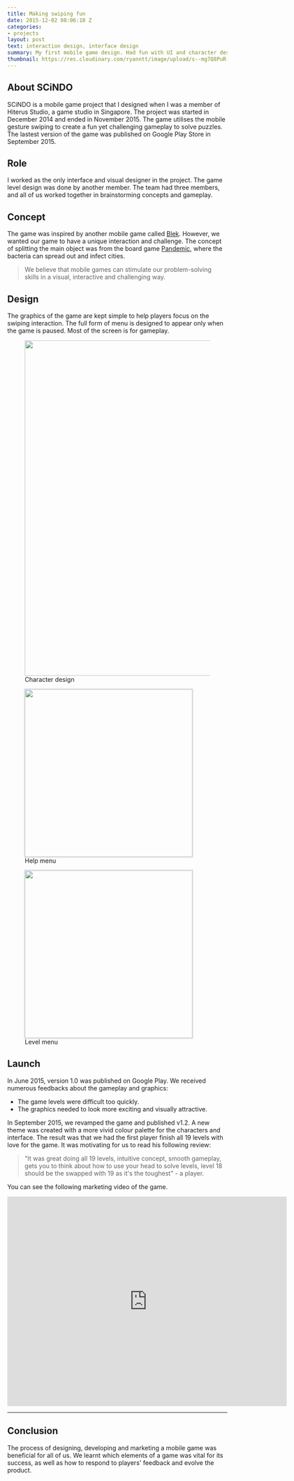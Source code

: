 ```yaml
---
title: Making swiping fun
date: 2015-12-02 08:06:18 Z
categories:
- projects
layout: post
text: interaction design, interface design
summary: My first mobile game design. Had fun with UI and character design.
thumbnail: https://res.cloudinary.com/ryanntt/image/upload/s--mg7Q8PuR--/c_scale,w_1536/v1542801308/scindo/scindo-thumbnail.png
---
```


## About SCiNDO

SCiNDO is a mobile game project that I designed when I was a member of Hiterus Studio, a game studio in Singapore. The project was started in December 2014 and ended in November 2015. The game utilises the mobile gesture swiping to create a fun yet challenging gameplay to solve puzzles. The lastest version of the game was published on Google Play Store in September 2015.

## Role

I worked as the only interface and visual designer in the project. The game level design was done by another member. The team had three members, and all of us worked together in brainstorming concepts and gameplay. 

## Concept

The game was inspired by another mobile game called [Blek](https://en.wikipedia.org/wiki/Blek). However, we wanted our game to have a unique interaction and challenge. The concept of splitting the main object was from the board game [Pandemic](https://en.wikipedia.org/wiki/Pandemic_%28board_game%29), where the bacteria can spread out and infect cities.


<blockquote class="highlighted full-width">
    <p>We believe that mobile games can stimulate our problem-solving skills in a visual, interactive and challenging way.</p>
</blockquote>


## Design

The graphics of the game are kept simple to help players focus on the swiping interaction. The full form of menu is designed to appear only when the game is paused. Most of the screen is for gameplay. 

<figure>
    <img width="768" src="https://res.cloudinary.com/ryanntt/image/upload/s--LlZEFtAc--/c_scale,h_522,w_1536/v1542790547/scindo/characters.png">
    <figcaption>Character design</figcaption>
</figure>


<figure>
    <img style="box-shadow: 0px 0px 2px 2px rgba(0, 0, 0, 0.1);" width="384" src="https://res.cloudinary.com/ryanntt/image/upload/s--pbgXsosq--/v1542788689/scindo/help-menu.gif">
    <figcaption>Help menu</figcaption>
</figure>

<figure>
    <img style="box-shadow: 0px 0px 2px 2px rgba(0, 0, 0, 0.1);" width="384" src="https://res.cloudinary.com/ryanntt/image/upload/s--txmENH9A--/v1542788692/scindo/level-menu.gif">
    <figcaption>Level menu</figcaption>
</figure>

## Launch

In June 2015, version 1.0 was published on Google Play. We received numerous feedbacks about the gameplay and graphics:
- The game levels were difficult too quickly.
- The graphics needed to look more exciting and visually attractive.

In September 2015, we revamped the game and published v1.2. A new theme was created with a more vivid colour palette for the characters and interface. The result was that we had the first player finish all 19 levels with love for the game. It was motivating for us to read his following review:

>"It was great doing all 19 levels, intuitive concept, smooth gameplay, gets you to think about how to use your head to solve levels, level 18 should be the swapped with 19 as it's the toughest" - a player.

You can see the following marketing video of the game.

<div class="my-video [vimeo, widescreen]">
  <iframe src="https://player.vimeo.com/video/301980023" width="640" height="480" frameborder="0" webkitallowfullscreen mozallowfullscreen allowfullscreen></iframe>
</div>

<hr/>

## Conclusion

The process of designing, developing and marketing a mobile game was beneficial for all of us. We learnt which elements of a game was vital for its success, as well as how to respond to players' feedback and evolve the product.



